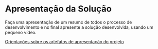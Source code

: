 # Apresentação da Solução

Faça uma apresentação de um resumo de todos o processo de desenvolvimento e no final apresente a solução desenvolvida, usando um pequeno vídeo.

<a href="../docs/10-Apresentação do Projeto.md"> Orientações sobre os artefatos de apresentação do projeto</a>
